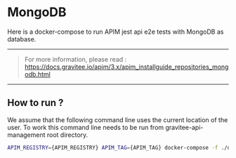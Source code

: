 # MongoDB

Here is a docker-compose to run APIM jest api e2e tests with MongoDB as database.

---
> For more information, please read :
> https://docs.gravitee.io/apim/3.x/apim_installguide_repositories_mongodb.html
---

## How to run ?

We assume that the following command line uses the current location of the user. To work this command line needs to be run
from gravitee-api-management root directory.

```bash
APIM_REGISTRY={APIM_REGISTRY} APIM_TAG={APIM_TAG} docker-compose -f ./docker/test/common/docker-compose-apis.yml -f ./docker/test/common/docker-compose-uis.yml -f ./docker/test/ui-tests/docker-compose-ui-tests.yml -p ui-tests --project-directory $PWD up --no-build --abort-on-container-exit --exit-code-from cypress
```
